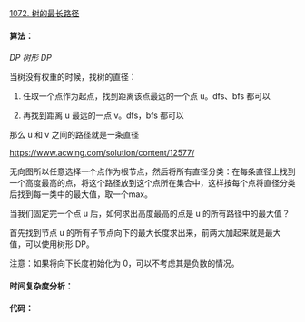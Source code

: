 [1072. 树的最长路径](https://www.acwing.com/problem/content/1074/)

#### 算法：

*DP* *树形 DP*

当树没有权重的时候，找树的直径：

1. 任取一个点作为起点，找到距离该点最远的一个点 u。dfs、bfs 都可以

2. 再找到距离 u 最远的一点 v。dfs，bfs 都可以

那么 u 和 v 之间的路径就是一条直径

https://www.acwing.com/solution/content/12577/



无向图所以任意选择一个点作为根节点，然后将所有直径分类：在每条直径上找到一个高度最高的点，将这个路径放到这个点所在集合中，这样按每个点将直径分类后找到每一类中的最大值，取一个max。

当我们固定完一个点 u 后，如何求出高度最高的点是 u 的所有路径中的最大值？

首先找到节点 u 的所有子节点向下的最大长度求出来，前两大加起来就是最大值，可以使用树形 DP。

注意：如果将向下长度初始化为 0，可以不考虑其是负数的情况。

#### 时间复杂度分析：



#### 代码：

```java

```

